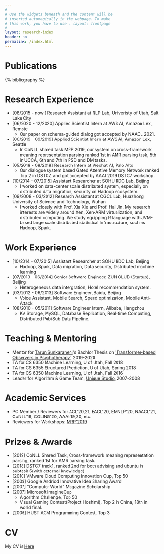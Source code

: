 ```yaml
---
#
# Use the widgets beneath and the content will be
# inserted automagically in the webpage. To make
# this work, you have to use › layout: frontpage
#
layout: research-index
header: no
permalink: /index.html
---
```


# Publications

{% bibliography %}
<!--
{% bibliography --query @*[year=2021] %}
{% bibliography --query @*[year=2019] %}
{% bibliography --query @*[year=2015] %}
{% bibliography --query @*[year=2012] %}
-->

# Research Experience
- [08/2015 - now ] Research Assistant at NLP Lab, Univeristy of Utah, Salt Lake City
- [06/2020 - 12/2020] Applied Scientist Intern at AWS AI, Amazon Lex, Remote
   *  Our paper on schema-guided dialog got accepted by NAACL 2021.
- [06/2019 - 09/2019] Applied Scientist Intern at AWS AI, Amazon Lex, Seattle
   *  In CoNLL shared task MRP 2019, our system on cross-framework meaning representation parsing ranked 1st in AMR parsing task, 5th in UCCA, 6th and 7th in PSD and DM tasks.
- [05/2018 - 08/2018] Research Intern at Wechat AI, Palo Alto
   *  Our dialogue system based Gated Attentive Memory Network ranked Top 2 in DSTC7, and got accepted by AAAI 2019 DSTC7 workshop.
- [10/2014 - 07/2015] Assistant Researcher at SOHU RDC Lab, Beijing
   *  I worked on data-center scale distributed system, especially on distributed data migration, security on Hadoop ecosystem.
- [09/2008 - 03/2012] Research Assistant at CGCL Lab, Huazhong University of Science and Technology, Wuhan
   *  I worked closely with Prof. Xia Xie and Prof. Hai Jin. My research interests are widely around Xen, Xen-ARM virtualization, and distributed computing. We study equipping R language with JVM-based large scale distributed statistical infrastructure, such as Hadoop, Spark.

# Work Experience
- [10/2014 - 07/2015] Assistant Researcher at SOHU RDC Lab, Beijing
    *  Hadoop, Spark, Data migration, Data security, Distributed machine learning 
- [07/2013 - 06/2014] Senior Software Engineer, ZUN CLUB (Startup), Beijing
    *  Heterogeneous data intergration, Hotel recommendation system.
- [03/2012 - 06/2013] Software Engineer, Baidu, Beijing
    *  Voice Assistant, Mobile Search, Speed optimization, Mobile Anti-Attack
- [08/2010 - 05/2011] Software Engineer Intern, Alibaba, Hangzhou
    *  KV Storage, MySQL, Database Replication, Real-time Computing, Distributed Pub/Sub Data Pipeline.

# Teaching & Mentoring
- Mentor for [Tarun Sunkaraneni](https://tarunsunkaraneni.github.io/)'s Bachlor Thesis on ['Transformer-based Observers in Psychotherapy'](https://www.cs.utah.edu/docs/techreports/2020/pdf/UUCS-20-011.pdf), 2019-2020
- TA for CS 6350 Machine Learning, U of Utah, Fall 2018
- TA for CS 6355 Structured Prediction, U of Utah, Spring 2018
- TA for CS 6350 Machine Learning, U of Utah, Fall 2016
- Leader for Algorithm & Game Team, [Unique Studio](https://hustunique.com/), 2007-2008


# Academic Services
- PC Member / Reviewers for ACL'20,21, EACL'20, EMNLP'20, NAACL'21, CoNLL'19, COLING'20, AAAI'19,20,  etc.
- Reviewers for Workshops: [MRP'2019](http://mrp.nlpl.eu/2019/)

# Prizes & Awards
- [2019] CoNLL Shared Task, Cross-framework meaning representation parsing, ranked 1st for AMR parsing task.
- [2018] DSTC7 track1, ranked 2nd for both advising and ubuntu in subtask 5(with external knowledge)
- [2010] VMware Cloud Computing Innovation Cup, Top 50
- [2009] Google Andriod Innovative Idea Sharing Award
- [2007] "Computer World" Magazine Scholarship
- [2007] Microsoft ImagineCup
    *  Algorithm Challenge, Top 50 
    *  Visual Gaming Contest(Project Hoshimi), Top 2 in China, 18th in world final.
- [2006] HUST ACM Programming Contest, Top 3


# CV

My CV is [Here](http://www.cs.utah.edu/~jcao/public/CV_Jie-Cao.pdf)


